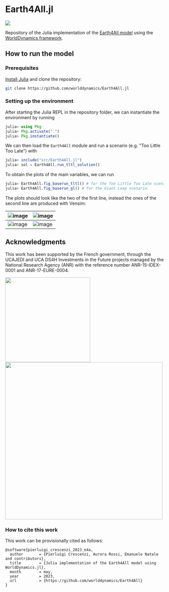 # Earth4All.jl
[![](https://img.shields.io/badge/docs-dev-blue.svg)](https://worlddynamics.github.io/Earth4All.jl/)

Repository of the Julia implementation of the [Earth4All model](https://earth4all.life/the-science-rp/) using the [WorldDynamics framework](https://github.com/worlddynamics/WorldDynamics.jl).

## How to run the model 

### Prerequisites

[Install Julia](https://julialang.org/) and clone the repository: 
```sh
git clone https://github.com/worlddynamics/Earth4All.jl
```

### Setting up the environment

After starting the Julia REPL in the repository folder, we can instantiate the environment by running
```jl
julia> using Pkg
julia> Pkg.activate(".")
julia> Pkg.instantiate()
```

We can then load the `Earth4All` module and run a scenario (e.g. "Too Little Too Late") with 
```jl
julia> include("src/Earth4All.jl")
julia> sol = Earth4All.run_tltl_solution()
```

To obtain the plots of the main variables, we can run
```jl
julia> Earth4All.fig_baserun_tltl() # for the Too Little Too Late scenario
julia> Earth4All.fig_baserun_gl() # for the Giant Leap scenario
```

The plots should look like the two of the first line, instead the ones of the second line are produced with Vensim:

| ![image](https://github.com/worlddynamics/Earth4All.jl/assets/65721467/59dc60bd-58f7-4b35-9baa-3c87104705b8) | ![image](https://github.com/worlddynamics/Earth4All.jl/assets/65721467/c2384434-3cd7-4228-bfa3-62eef4793166) |
|---|---|
|![image](https://github.com/worlddynamics/Earth4All.jl/assets/65721467/3de4ce87-f1c8-4c9a-ad83-fb8d3e903f04) | ![image](https://github.com/worlddynamics/Earth4All.jl/assets/65721467/d9a3ca28-dcf7-462a-a07e-6d60dc985324) |



## Acknowledgments 

This work has been supported by the French government, through the UCAJEDI and UCA DS4H Investments in the Future projects managed by the National Research Agency (ANR) with the reference number ANR-15-IDEX-0001 and ANR-17-EURE-0004.

<img src="https://indico.gssi.it/event/2/images/6-GSSI-Logo-R.png" style="width:270px;"/>

<img src="https://ds4h.univ-cotedazur.fr/medias/photo/uca-ds4h-france2030_1674577606814-png?ID_FICHE=1055467" style="width:500px;"/>

### How to cite this work
This work can be provisionally cited as follows:
```
@software{pierluigi_crescenzi_2023_e4a,
  author       = {Pierluigi Crescenzi, Aurora Rossi, Emanuele Natale and contributors},
  title        = {Julia implementation of the Earth4All model using WorldDynamics.jl},
  month        = may,
  year         = 2023,
  url          = {https://github.com/worlddynamics/Earth4All}
}
```

